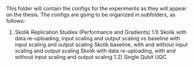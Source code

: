 This folder will contain the configs for the experiments as they will appear on the thesis. The configs are going to be organized in subfolders, as follows:

1) Skolik Replication Studies (Performance and Gradients)
    1.1) Skolik with data re-uploading, input scaling and output scaling vs baseline with input scaling and output scaling
         Skolik baseline, with and without input scaling and output scaling
         Skolik with data re-uploading, with and without input scaling and output scaling
    1.2) Single Qubit UQC 
